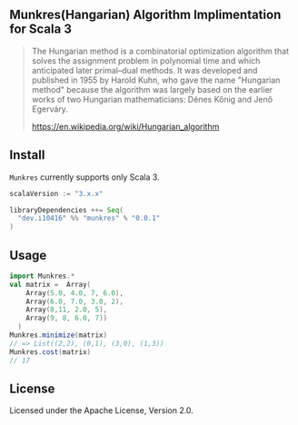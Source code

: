 ## Munkres(Hangarian) Algorithm Implimentation for Scala 3

> The Hungarian method is a combinatorial optimization algorithm that solves the assignment problem in polynomial time and which anticipated later primal–dual methods. It was developed and published in 1955 by Harold Kuhn, who gave the name "Hungarian method" because the algorithm was largely based on the earlier works of two Hungarian mathematicians: Dénes Kőnig and Jenő Egerváry.
>
> https://en.wikipedia.org/wiki/Hungarian_algorithm

## Install

`Munkres` currently supports only Scala 3.

```scala
scalaVersion := "3.x.x"

libraryDependencies ++= Seq(
  "dev.i10416" %% "munkres" % "0.0.1"
)
```
## Usage

```scala
import Munkres.*
val matrix =  Array(
    Array(5.0, 4.0, 7, 6.0),
    Array(6.0, 7.0, 3.0, 2),
    Array(8,11, 2.0, 5),
    Array(9, 8, 6.0, 7))
  )
Munkres.minimize(matrix)
// => List((2,2), (0,1), (3,0), (1,3))
Munkres.cost(matrix)
// 17
```

## License
Licensed under the Apache License, Version 2.0.

